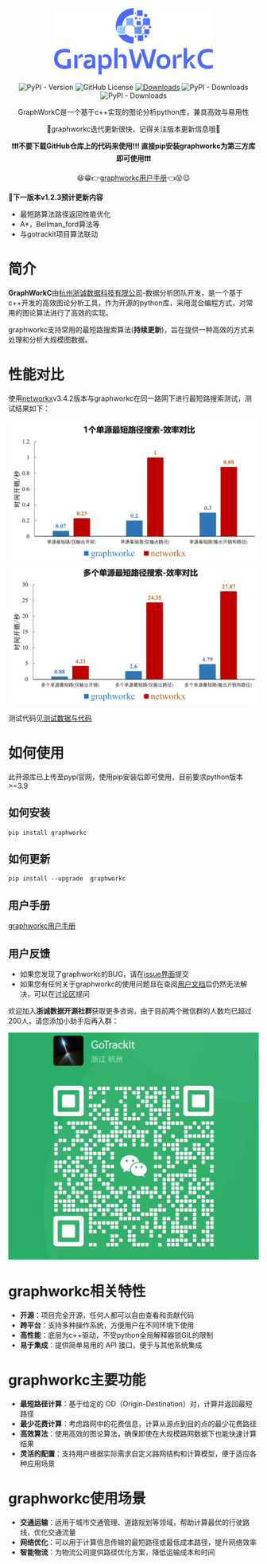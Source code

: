 
<div align="center">
<a href="https://gotrackit.readthedocs.io/en/latest/">
    <img src="docs/_static/logo.svg"  width="320" alt="GoTrackIt"/>
</a>
</div>

<div align="center">

![PyPI - Version](https://img.shields.io/pypi/v/graphworkc)
![GitHub License](https://img.shields.io/github/license/ZheChengData/graphworkc)
[![Downloads](https://static.pepy.tech/badge/graphworkc)](https://pepy.tech/project/graphworkc)
![PyPI - Downloads](https://img.shields.io/pypi/dm/graphworkc)
![PyPI - Downloads](https://img.shields.io/pypi/dw/graphworkc)

GraphWorkC是一个基于c++实现的图论分析python库，兼具高效与易用性

🔑graphworkc迭代更新很快，记得关注版本更新信息哦🔑

**❗❗❗不要下载GitHub仓库上的代码来使用!!!  直接pip安装graphworkc为第三方库即可使用❗❗❗**

😆😁👉[graphworkc用户手册](https://zhechengdata.github.io/graphworkc/)👈😝😉

</div>

**💬下一版本v1.2.3预计更新内容**

- 最短路算法路径返回性能优化
- A*，Bellman_ford算法等
- 与gotrackit项目算法联动

# 简介

**GraphWorkC**由[杭州浙诚数据科技有限公司](https://www.zhechengdata.com/)-数据分析团队开发，是一个基于c++开发的高效图论分析工具，作为开源的python库，采用混合编程方式，对常用的图论算法进行了高效的实现。

graphworkc支持常用的最短路搜索算法(**持续更新**)，旨在提供一种高效的方式来处理和分析大规模图数据。


# 性能对比

使用[networkx](https://github.com/networkx/networkx)v3.4.2版本与graphworkc在同一路网下进行最短路搜索测试，测试结果如下：

<div align="center">
<img src="./docs/img/test_with_nx/single_single.png" />
</div>

<div align="center">
<img src="./docs/img/test_with_nx/multi_single.png" />
</div>

测试代码见[测试数据与代码](https://github.com/ZheChengData/graphworkc/tree/main/test)


# 如何使用

此开源库已上传至pypi官网，使用pip安装后即可使用，目前要求python版本>=3.9

## 如何安装
```
pip install graphworkc
```

## 如何更新
```
pip install --upgrade  graphworkc
```

## 用户手册

[graphworkc用户手册](https://zhechengdata.github.io/graphworkc/)


## 用户反馈

- 如果您发现了graphworkc的BUG，请在[issue界面](https://github.com/ZheChengData/graphworkc/issues)提交
- 如果您有任何关于graphworkc的使用问题且在查阅[用户文档](https://zhechengdata.github.io/graphworkc/)后仍然无法解决，可以在[讨论区](https://github.com/ZheChengData/graphworkc/discussions)提问

欢迎加入**浙诚数据开源社群**获取更多咨询，由于目前两个微信群的人数均已超过200人，请您添加小助手后再入群：
<div align="center">
<img src="./docs/img/tk.jpg" />
</div>


# graphworkc相关特性

- **开源**：项目完全开源，任何人都可以自由查看和贡献代码
- **跨平台**：支持多种操作系统，方便用户在不同环境下使用
- **高性能**：底层为c++驱动，不受python全局解释器锁GIL的限制
- **易于集成**：提供简单易用的 API 接口，便于与其他系统集成


# graphworkc主要功能

- **最短路径计算**：基于给定的 OD（Origin-Destination）对，计算并返回最短路径
- **最少花费计算**：考虑路网中的花费信息，计算从源点到目的点的最少花费路径
- **高效算法**：使用高效的图论算法，确保即使在大规模路网数据下也能快速计算结果
- **灵活的配置**：支持用户根据实际需求自定义路网结构和计算模型，便于适应各种应用场景

# graphworkc使用场景

- **交通运输**：适用于城市交通管理、道路规划等领域，帮助计算最优的行驶路线，优化交通流量
- **网络优化**：可以用于计算信息传输的最短路径或最低成本路径，提升网络效率
- **智能物流**：为物流公司提供路径优化方案，降低运输成本和时间





